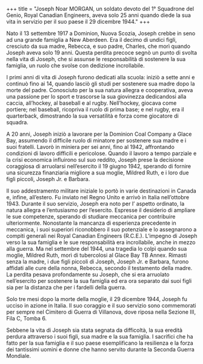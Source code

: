 +++
title = "Joseph Noar MORGAN, un soldato devoto del 1° Squadrone del Genio, Royal Canadian Engineers, aveva solo 25 anni quando diede la sua vita in servizio per il suo paese il 29 dicembre 1944."
+++


Nato il 13 settembre 1917 a Dominion, Nuova Scozia, Joseph crebbe in seno ad una grande famiglia a New Aberdeen. Era il decimo di undici figli, cresciuto da sua madre, Rebecca, e suo padre, Charles, che morì quando Joseph aveva solo 19 anni. Questa perdita precoce segnò un punto di svolta nella vita di Joseph, che si assunse le responsabilità di sostenere la sua famiglia, un ruolo che svolse con dedizione incrollabile.

I primi anni di vita di Joseph furono dedicati alla scuola: iniziò a sette anni e continuò fino ai 14, quando lasciò gli studi per sostenere sua madre dopo la morte del padre. Conosciuto per la sua natura allegra e cooperativa, aveva una passione per lo sport e trascorse la sua giovinezza dedicandosi alla caccia, all’hockey, al baseball e al rugby. Nell’hockey, giocava come portiere; nel baseball, ricopriva il ruolo di prima base; e nel rugby, era il quarterback, dimostrando la sua versatilità e forza come giocatore di squadra.

A 20 anni, Joseph iniziò a lavorare per la Dominion Coal Company a Glace Bay, assumendo il difficile ruolo di minatore per sostenere sua madre e i suoi fratelli. Lavorò in miniera per sei anni, fino al 1942, affrontando condizioni di lavoro difficili e pericolose. Quando il lavoro a tempo parziale e la crisi economica influirono sul suo reddito, Joseph prese la decisione coraggiosa di arruolarsi nell’esercito il 19 giugno 1942, sperando di fornire una sicurezza finanziaria migliore a sua moglie, Mildred Ruth, e i loro due figli piccoli, Joseph Jr. e Barbara.

Il suo addestramento militare iniziale lo portò in varie destinazioni in Canada e, infine, all’estero. 
Fu inviato nel Regno Unito e arrivò in Italia nell’ottobre 1943. Durante il suo servizio, Joseph era noto per l’ aspetto ordinato, la natura allegra e l’entusiasmo per l’esercito. Espresse il desiderio di ampliare le sue competenze, sperando di studiare meccanica per contribuire ulteriormente. Nonostante la mancanza di esperienza precedente in meccanica, i suoi superiori riconobbero il suo potenziale e lo assegnarono a compiti generali nei Royal Canadian Engineers (R.C.E.).
L’impegno di Joseph verso la sua famiglia e le sue responsabilità era incrollabile, anche in mezzo alla guerra. 
Ma nel settembre del 1944, una tragedia lo colpì quando sua moglie, Mildred Ruth, morì di tubercolosi al Glace Bay TB Annex. Rimasti senza la madre, i due figli piccoli di Joseph, Joseph Jr. e Barbara, furono affidati alle cure della nonna, Rebecca, secondo il testamento della madre. La perdita pesava profondamente su Joseph, che si era arruolato nell’esercito per sostenere la sua famiglia ed era ora separato dai suoi figli sia per la distanza che per i fardelli della guerra.

Solo tre mesi dopo la morte della moglie, il 29 dicembre 1944, Joseph fu ucciso in azione in Italia. Il suo coraggio e il suo servizio sono commemorati per sempre nel Cimitero di Guerra di Villanova, dove riposa nella Sezione III, Fila C, Tomba 6.

Sebbene la vita di Joseph sia stata segnata da difficoltà, la sua eredità perdura attraverso i suoi figli, sua madre e la sua famiglia. 
I sacrifici che ha fatto per la sua famiglia e il suo paese esemplificano la resilienza e la forza dei tantissimi uomini e donne che hanno servito durante la Seconda Guerra Mondiale.

